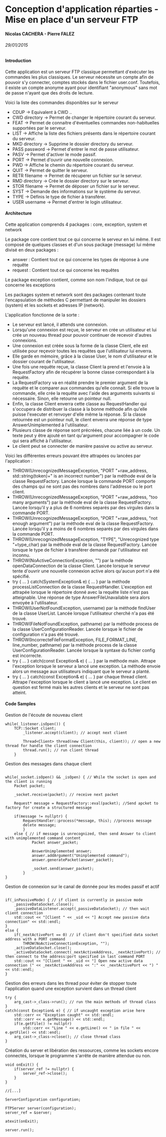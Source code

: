 # Conception d'application réparties - Mise en place d'un serveur FTP
#### Nicolas CACHERA - Pierre FALEZ
###### 29/01/2015

#### Introduction

Cette application est un serveur FTP classique permettant d'exécuter les commandes les plus classiques. Le serveur nécessite un compte afin de pouvoir s'y connecter, comptes stockés dans le fichier user.conf. Toutefois, il existe un compte anonyme ayant pour identifiant "anonymous" sans mot de passe n'ayant que des droits de lecture.

Voici la liste des commandes disponibles sur le serveur
* CDUP -> Equivalent à CWD ..
* CWD directory -> Permet de changer le répertoire courant du serveur.
* FEAT -> Permet de connaitre d'éventuelles commandes non-habituelles supportées par le serveur.
* LIST -> Affiche la liste des fichiers présents dans le répertoire courant du serveur.
* MKD directory -> Supprime le dossier directory du serveur.
* PASS password -> Permet d'entrer le mot de passe utilisateur.
* PASV -> Permet d'activer le mode passif.
* PORT -> Permet d'ouvrir une nouvelle connexion.
* PWD -> Affiche le chemin du répertoire courant du serveur.
* QUIT -> Permet de quitter le serveur.
* RETR filename -> Permet de récuperer un fichier sur le serveur.
* RMD directory -> Crée le dossier directory sur le serveur.
* STOR filename -> Permet de déposer un fichier sur le serveur.
* SYST -> Demande des informations sur le système du serveur.
* TYPE -> Définis le type de fichier à transférer.
* USER username -> Permet d'entrer le login utilisateur.

#### Architecture

Cette application comprends 4 packages : core, exception, system et network

Le package core contient tout ce qui concerne le serveur en lui même. Il est composé de quelques classes et d'un sous package (message) lui même divisé en deux packages :
* answer : Contient tout ce qui concerne les types de réponse à une requête
* request : Contient tout ce qui concerne les requêtes

Le package exception contient, comme son nom l'indique, tout ce qui concerne les exceptions

Les packages system et network sont des packages contenant toute l'encapsulation de méthodes C permettant de manipuler les dossiers (system) et les sockets et adresses IP (network).

L'application fonctionne de la sorte :
* Le serveur est lancé, il attends une connexion.
* Lorsqu'une connexion est reçue, le serveur en crée un utilisateur et lui crée un nouveau thread pour pouvoir continuer de recevoir d'autres connexions.
* Une connexion est créée sous la forme de la classe Client, elle est utilisée pour reçevoir toutes les requêtes que l'utilisateur lui enverra.
* Elle garde en mémoire, grâce à la classe User, le nom d'utilisateur et le dossier courant de l'utilisateur.
* Une fois une requête reçue, la classe Client la prend et l'envoie à la RequestFactory afin de récupérer la bonne classe correspondant à la requête.
* La RequestFactory va en réalité prendre le premier argument de la requête et le comparer aux commandes qu'elle connait. Si elle trouve la commande, elle crée la requête avec l'aide des arguments suivants si nécessaire. Sinon, elle retourne un pointeur null.
* Enfin, la classe Client enverra cette classe au RequestHandler qui s'occupera de distribuer la classe à la bonne méthode afin qu'elle puisse l'executer et renvoyer d'elle même la réponse. Si la classe retournée est un pointeur null, le client enverra une réponse de type AnswerUnimplemented à l'utilisateur.
* Plusieurs classe de réponse sont précréées, chacune liée à un code. Un texte peut y être ajouté en tant qu'argument pour accompagner le code qui sera affiché à l'utilisateur.
* Le client peut se connecter de manière passive ou active au serveur.

Voici les différentes erreurs pouvant être attrapées ou lancées par l'application :
* THROW(UnrecognizedMessageException, "PORT "+raw_address, std::string(token)+" is an incorrect number") par la méthode eval de la classe RequestFactory. Lancée lorsque la commande PORT comporte des champs qui ne sont pas des nombres dans l'addresse ou le port client.
* THROW(UnrecognizedMessageException, "PORT "+raw_address, "too many arguments") par la méthode eval de la classe RequestFactory. Lancée lorsqu'il y a plus de 6 nombres separés par des virgules dans la commande PORT.
* THROW(UnrecognizedMessageException, "PORT "+raw_address, "not enough argument") par la méthode eval de la classe RequestFactory. Lancée lorsqu'il y a moins de 6 nombres separés par des virgules dans la commande PORT.
* THROW(UnrecognizedMessageException, "TYPE", "Unrecognized type "+type_char) par la méthode eval de la classe RequestFactory. Lancée lorsque le type de fichier à transférer demandé par l'utilisateur est inconnu.
* THROW(NoActiveConnectionException, "") par la méthode openDataConnection de la classe Client. Lancée lorsque le serveur tente d'ouvrir une nouvelle connexion active alors qu'aucun port n'a été spécifié.
* try { ... } catch(SystemException& e) { ...	} par la méthode processListConnection de la classe RequestHandler. L'exception est attrapée lorsque le répertoire donné avec la requête liste n'est pas atteignable. Une réponse de type AnswerFileUnavailable sera alors envoyée à l'utilisateur.
* THROW(UserNotFoundException, username) par la méthode findUser de la classe UserList. Lancée lorsque l'utilisateur cherché n'a pas été trouvé.
* THROW(FileNotFoundException, pathname) par la méthode process de la classe UserConfigurationReader. Lancée lorsque le fichier de configuration n'a pas été trouvé.
* THROW(IncorrecteFileFormatException, FILE_FORMAT_LINE, line_number, pathname) par la méthode process de la classe UserConfigurationReader. Lancée lorsque la syntaxe du fichier config est incorrecte.
* try { ... }	catch(const Exception& e) { ... } par la méthode main. Attrape l'exception lorsque le serveur a lancé une exception. La méthode envoie alors un message aux utilisateurs indiquant que le serveur a planté.
* try { ... }	catch(const Exception& e) { ... } par chaque thread client. Attrape l'exception lorsque le client a lancé une exception. Le client en question est fermé mais les autres clients et le serveur ne sont pas atteint.

#### Code Samples

Gestion de l'écoute de nouveau client
```
while(_listener.isOpen()) {
	TCP::Socket client;
        _listener.accept(client); // accept next client

        Thread<Client> thread(new Client(this, client)); // open a new thread for handle the client connection
        thread.run(); // run client thread
    }

```

Gestion des messages dans chaque client
```

while(_socket.isOpen() && _isOpen) { // While the socket is open and the client is running
	Packet packet;

	_socket.receive(packet); // receive next packet

	Request* message = RequestFactory::eval(packet); //Send apcket to factory for create a structured message

	if(message != nullptr) {
		RequestHandler::process(*message, this); //process message
		delete message;
        }
	else { // if message is unrecognized, then send Answer to client with unimplemented command content
            Packet answer_packet;

            AnswerUnimplemented answer;
            answer.addArgument("Uninplemented command");
            answer.generatePacket(answer_packet);

            _socket.send(answer_packet);
        }
}

```

Gestion de connexion sur le canal de donnée pour les modes passif et actif

```

if(_inPassiveMode) { // if client is currently in passive mode
	_passiveDataSocket.close();
	_passiveDataListener.accept(_passiveDataSocket); // then wait client connection
	std::cout << "[Client " << _uid << "] Accept new passive data connection" << std::endl;
}
else {
	if(_nextActivePort == 0) // if client don't specified data socket address with a PORT command
		THROW(NoActiveConnectionException, "");
	_activeDataSocket.close();
	_activeDataSocket.connect(_nextActiveAddress, _nextActivePort); // then connect to the address:port specified in last command PORT
	std::cout << "[Client " << _uid << "] Open new active data connection (" << _nextActiveAddress << ":" << _nextActivePort << ") " << std::endl;
}
```

Gestion des erreurs dans les thread pour éviter de stopper toute l'application quand une exception survient dans un thread client 
```
try {
	arg_cast->_class->run(); // run the main methods of thread class
}
catch(const Exception& e) { // if uncaught exception arise here
	std::cerr << "Exception caught" << std::endl;
	std::cerr << e.getMessage() << std::endl;
	if(e.getFile() != nullptr)
		std::cerr << "Line " << e.getLine() << " in file " << e.getFile() << std::endl;
	arg_cast->_class->close(); // close thread class
}
```

Création du server et libération des ressources, comme les sockets encore connectés, lorsque le programme s'arrête de manière attendue ou non.
```
void onExit() {
    if(server_ref != nullptr) {
        server_ref->close();
    }
}

//[...]

ServerConfiguration configuration;

FTPServer server(configuration);
server_ref = &server;

atexit(onExit);

server.run();
```
